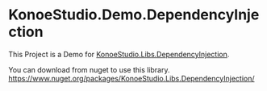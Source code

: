 # KonoeStudio.Demo.DependencyInjection
This Project is a Demo for [KonoeStudio.Libs.DependencyInjection](https://github.com/18konoe/KonoeStudio.Libs.DependencyInjection).

You can download from nuget to use this library.
https://www.nuget.org/packages/KonoeStudio.Libs.DependencyInjection/
